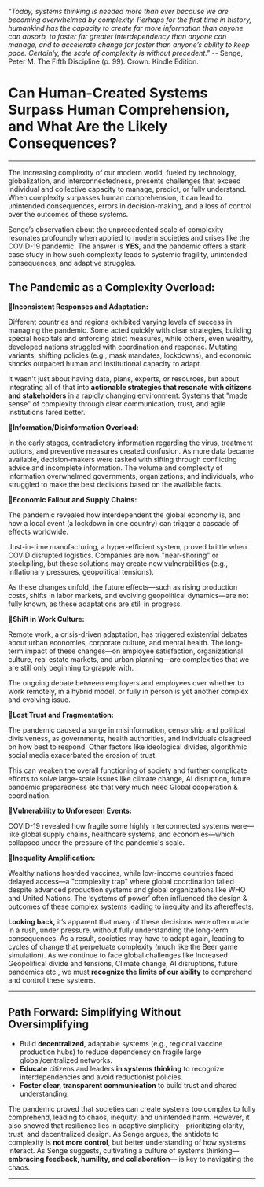 *"Today, systems thinking is needed more than ever because we are becoming overwhelmed by complexity. Perhaps for the first time in history, humankind has the capacity to create far more information than anyone can absorb, to foster far greater interdependency than anyone can manage, and to accelerate change far faster than anyone’s ability to keep pace. Certainly, the scale of complexity is without precedent."*
  -- Senge, Peter M. The Fifth Discipline (p. 99). Crown. Kindle Edition.
  
# Can Human-Created Systems Surpass Human Comprehension, and What Are the Likely Consequences?
---

The increasing complexity of our modern world, fueled by technology, globalization, and interconnectedness, presents challenges that exceed individual and collective capacity to manage, predict, or fully understand. When complexity surpasses human comprehension, it can lead to unintended consequences, errors in decision-making, and a loss of control over the outcomes of these systems.

Senge’s observation about the unprecedented scale of complexity resonates profoundly when applied to modern societies and crises like the COVID-19 pandemic. The answer is **YES**, and the pandemic offers a stark case study in how such complexity leads to systemic fragility, unintended consequences, and adaptive struggles.

 ## The Pandemic as a Complexity Overload:

🎯**Inconsistent Responses and Adaptation:**

Different countries and regions exhibited varying levels of success in managing the pandemic. Some acted quickly with clear strategies, building special hospitals and enforcing strict measures, while others, even wealthy, developed nations struggled with coordination and response. Mutating variants, shifting policies (e.g., mask mandates, lockdowns), and economic shocks outpaced human and institutional capacity to adapt.

It wasn't just about having data, plans, experts, or resources, but about integrating all of that into **actionable strategies that resonate with citizens and stakeholders** in a rapidly changing environment. Systems that "made sense" of complexity through clear communication, trust, and agile institutions fared better.

🎯**Information/Disinformation Overload:**

In the early stages, contradictory information regarding the virus, treatment options, and preventive measures created confusion. As more data became available, decision-makers were tasked with sifting through conflicting advice and incomplete information. The volume and complexity of information overwhelmed governments, organizations, and individuals, who struggled to make the best decisions based on the available facts.

🎯**Economic Fallout and Supply Chains:**

The pandemic revealed how interdependent the global economy is, and how a local event (a lockdown in one country) can trigger a cascade of effects worldwide.

Just-in-time manufacturing, a hyper-efficient system, proved brittle when COVID disrupted logistics. Companies are now "near-shoring" or stockpiling, but these solutions may create new vulnerabilities (e.g., inflationary pressures, geopolitical tensions).

As these changes unfold, the future effects—such as rising production costs, shifts in labor markets, and evolving geopolitical dynamics—are not fully known, as these adaptations are still in progress.

🎯**Shift in Work Culture:**

Remote work, a crisis-driven adaptation, has triggered existential debates about urban economies, corporate culture, and mental health. The long-term impact of these changes—on employee satisfaction, organizational culture, real estate markets, and urban planning—are complexities that we are still only beginning to grapple with.

The ongoing debate between employers and employees over whether to work remotely, in a hybrid model, or fully in person is yet another complex and evolving issue.

🎯**Lost Trust and Fragmentation:**

The pandemic caused a surge in misinformation, censorship and political divisiveness, as governments, health authorities, and individuals disagreed on how best to respond. Other factors like ideological divides, algorithmic social media exacerbated the erosion of trust. 

This can weaken the overall functioning of society and further complicate efforts to solve large-scale issues like climate change, AI disruption, future pandemic preparedness etc that very much need Global cooperation & coordination. 

🎯**Vulnerability to Unforeseen Events:**

COVID-19 revealed how fragile some highly interconnected systems were—like global supply chains, healthcare systems, and economies—which collapsed under the pressure of the pandemic's scale.

🎯**Inequality Amplification:**

Wealthy nations hoarded vaccines, while low-income countries faced delayed access—a "complexity trap" where global coordination failed despite advanced production systems and global organizations like WHO and United Nations. The ‘systems of power’ often influenced the design & outcomes of these complex systems leading to inequity and its aftereffects.

**Looking back,** it’s apparent that many of these decisions were often made in a rush, under pressure, without fully understanding the long-term consequences. As a result, societies may have to adapt again, leading to cycles of change that perpetuate complexity (much like the Beer game simulation). As we continue to face global challenges like Increased Geopolitical divide and tensions, Climate change, AI disruptions, future pandemics etc., we must **recognize the limits of our ability** to comprehend and control these systems.

---

## Path Forward: Simplifying Without Oversimplifying

  - Build **decentralized**, adaptable systems (e.g., regional vaccine production hubs) to reduce dependency on fragile large global/centralized networks.
  - **Educate** citizens and leaders **in systems thinking** to recognize interdependencies and avoid reductionist policies.
  - **Foster clear, transparent communication** to build trust and shared understanding.


The pandemic proved that societies can create systems too complex to fully comprehend, leading to chaos, inequity, and unintended harm. However, it also showed that resilience lies in adaptive simplicity—prioritizing clarity, trust, and decentralized design. As Senge argues, the antidote to complexity is **not more control**, but better understanding of how systems interact. As Senge suggests, cultivating a culture of systems thinking—**embracing feedback, humility, and collaboration**— is key to navigating the chaos.


---










